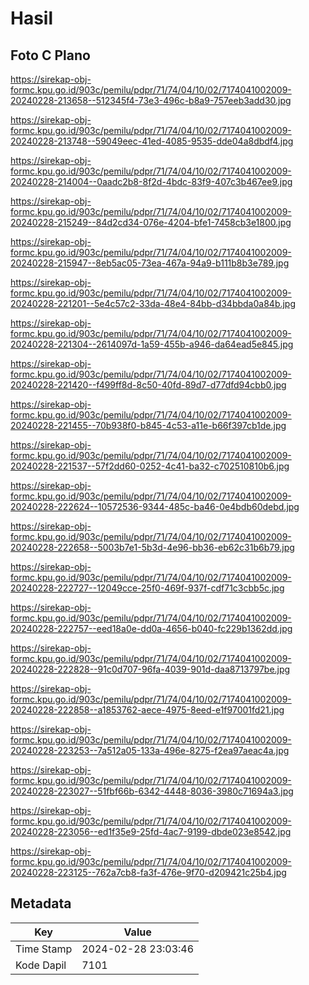 # Hasil

## Foto C Plano

https://sirekap-obj-formc.kpu.go.id/903c/pemilu/pdpr/71/74/04/10/02/7174041002009-20240228-213658--512345f4-73e3-496c-b8a9-757eeb3add30.jpg

https://sirekap-obj-formc.kpu.go.id/903c/pemilu/pdpr/71/74/04/10/02/7174041002009-20240228-213748--59049eec-41ed-4085-9535-dde04a8dbdf4.jpg

https://sirekap-obj-formc.kpu.go.id/903c/pemilu/pdpr/71/74/04/10/02/7174041002009-20240228-214004--0aadc2b8-8f2d-4bdc-83f9-407c3b467ee9.jpg

https://sirekap-obj-formc.kpu.go.id/903c/pemilu/pdpr/71/74/04/10/02/7174041002009-20240228-215249--84d2cd34-076e-4204-bfe1-7458cb3e1800.jpg

https://sirekap-obj-formc.kpu.go.id/903c/pemilu/pdpr/71/74/04/10/02/7174041002009-20240228-215947--8eb5ac05-73ea-467a-94a9-b111b8b3e789.jpg

https://sirekap-obj-formc.kpu.go.id/903c/pemilu/pdpr/71/74/04/10/02/7174041002009-20240228-221201--5e4c57c2-33da-48e4-84bb-d34bbda0a84b.jpg

https://sirekap-obj-formc.kpu.go.id/903c/pemilu/pdpr/71/74/04/10/02/7174041002009-20240228-221304--2614097d-1a59-455b-a946-da64ead5e845.jpg

https://sirekap-obj-formc.kpu.go.id/903c/pemilu/pdpr/71/74/04/10/02/7174041002009-20240228-221420--f499ff8d-8c50-40fd-89d7-d77dfd94cbb0.jpg

https://sirekap-obj-formc.kpu.go.id/903c/pemilu/pdpr/71/74/04/10/02/7174041002009-20240228-221455--70b938f0-b845-4c53-a11e-b66f397cb1de.jpg

https://sirekap-obj-formc.kpu.go.id/903c/pemilu/pdpr/71/74/04/10/02/7174041002009-20240228-221537--57f2dd60-0252-4c41-ba32-c702510810b6.jpg

https://sirekap-obj-formc.kpu.go.id/903c/pemilu/pdpr/71/74/04/10/02/7174041002009-20240228-222624--10572536-9344-485c-ba46-0e4bdb60debd.jpg

https://sirekap-obj-formc.kpu.go.id/903c/pemilu/pdpr/71/74/04/10/02/7174041002009-20240228-222658--5003b7e1-5b3d-4e96-bb36-eb62c31b6b79.jpg

https://sirekap-obj-formc.kpu.go.id/903c/pemilu/pdpr/71/74/04/10/02/7174041002009-20240228-222727--12049cce-25f0-469f-937f-cdf71c3cbb5c.jpg

https://sirekap-obj-formc.kpu.go.id/903c/pemilu/pdpr/71/74/04/10/02/7174041002009-20240228-222757--eed18a0e-dd0a-4656-b040-fc229b1362dd.jpg

https://sirekap-obj-formc.kpu.go.id/903c/pemilu/pdpr/71/74/04/10/02/7174041002009-20240228-222828--91c0d707-96fa-4039-901d-daa8713797be.jpg

https://sirekap-obj-formc.kpu.go.id/903c/pemilu/pdpr/71/74/04/10/02/7174041002009-20240228-222858--a1853762-aece-4975-8eed-e1f97001fd21.jpg

https://sirekap-obj-formc.kpu.go.id/903c/pemilu/pdpr/71/74/04/10/02/7174041002009-20240228-223253--7a512a05-133a-496e-8275-f2ea97aeac4a.jpg

https://sirekap-obj-formc.kpu.go.id/903c/pemilu/pdpr/71/74/04/10/02/7174041002009-20240228-223027--51fbf66b-6342-4448-8036-3980c71694a3.jpg

https://sirekap-obj-formc.kpu.go.id/903c/pemilu/pdpr/71/74/04/10/02/7174041002009-20240228-223056--ed1f35e9-25fd-4ac7-9199-dbde023e8542.jpg

https://sirekap-obj-formc.kpu.go.id/903c/pemilu/pdpr/71/74/04/10/02/7174041002009-20240228-223125--762a7cb8-fa3f-476e-9f70-d209421c25b4.jpg


## Metadata

| Key        | Value               |
| ---------- | ------------------- |
| Time Stamp | 2024-02-28 23:03:46 |
| Kode Dapil | 7101                |



